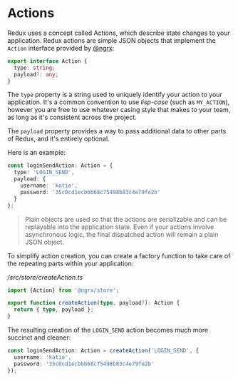 # Actions

Redux uses a concept called Actions, which describe state changes to your 
application. Redux actions are simple JSON objects that implement the `Action` 
interface provided by [@ngrx](https://github.com/ngrx):

```typescript
export interface Action {
  type: string;
  payload?: any;
}
```

The `type` property is a string used to uniquely identify your action to your 
application. It's a common convention to use *lisp-case* (such as `MY_ACTION`),
however you are free to use whatever casing style that makes to your team, as 
long as it's consistent across the project.

The `payload` property provides a way to pass additional data to other parts of 
Redux, and it's entirely optional.

Here is an example:

```typescript
const loginSendAction: Action = {
  type: 'LOGIN_SEND',
  payload: {
    username: 'katie',
    password: '35c0cd1ecbbb68c75498b83c4e79fe2b'
  }
};
```

> Plain objects are used so that the actions are serializable and can be 
replayable into the application state. Even if your actions involve asynchronous 
logic, the final dispatched action will remain a plain JSON object.

To simplify action creation, you can create a factory function to take care of
the repeating parts within your application:

_/src/store/createAction.ts_
```typescript
import {Action} from '@ngrx/store';

export function createAction(type, payload?): Action {
  return { type, payload };
}
```

The resulting creation of the `LOGIN_SEND` action becomes much more succinct and 
cleaner:

```typescript
const loginSendAction: Action = createAction('LOGIN_SEND', {
  username: 'katie',
  password: '35c0cd1ecbbb68c75498b83c4e79fe2b'
});
```